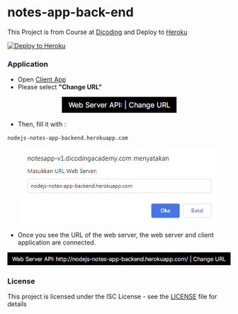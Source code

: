 # notes-app-back-end
This Project is from Course at [Dicoding](https://www.dicoding.com/academies/261) and Deploy to [Heroku](https://www.heroku.com)

[![Deploy to Heroku](https://www.herokucdn.com/deploy/button.png)](https://heroku.com/deploy)

### Application
- Open [Client App](http://notesapp-v1.dicodingacademy.com)
- Please select  **"Change URL"**
<p align="center">
<img src="./images/change.PNG">
</p>

- Then, fill it with :
```
nodejs-notes-app-backend.herokuapp.com
```
<p align="center">
<img src="./images/url.PNG">
</p>

- Once you see the URL of the web server, the web server and client application are connected.
<p align="center">
<img src="images/connected.PNG">
</p>


### License
This project is licensed under the ISC License - see the [LICENSE](LICENSE.md) file for details
